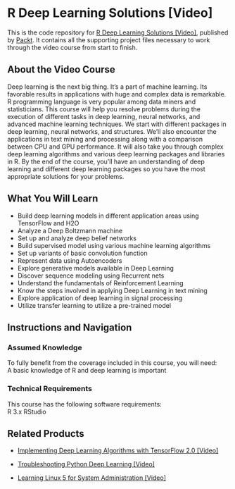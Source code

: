 # R Deep Learning Solutions [Video]
This is the code repository for [R Deep Learning Solutions [Video]](https://www.packtpub.com/big-data-and-business-intelligence/r-deep-learning-solutions-video?utm_source=github&utm_medium=repository&utm_campaign=9781788838771), published by [Packt](https://www.packtpub.com/?utm_source=github). It contains all the supporting project files necessary to work through the video course from start to finish.
## About the Video Course
Deep learning is the next big thing. It’s a part of machine learning. Its favorable results in applications with huge and complex data is remarkable. R programming language is very popular among data miners and statisticians. 
This course will help you resolve problems during the execution of different tasks in deep learning, neural networks, and advanced machine learning techniques. We start with different packages in deep learning, neural networks, and structures. We’ll also encounter the applications in text mining and processing along with a comparison between CPU and GPU performance. It will also take you through complex deep learning algorithms and various deep learning packages and libraries in R. 
By the end of the course, you’ll have an understanding of deep learning and different deep learning packages so you have the most appropriate solutions for your problems.

<H2>What You Will Learn</H2>
<DIV class=book-info-will-learn-text>
<UL>
<LI>Build deep learning models in different application areas using TensorFlow and H2O 
<LI>Analyze a Deep Boltzmann machine 
<LI>Set up and analyze deep belief networks 
<LI>Build supervised model using various machine learning algorithms 
<LI>Set up variants of basic convolution function 
<LI>Represent data using Autoencoders 
<LI>Explore generative models available in Deep Learning 
<LI>Discover sequence modeling using Recurrent nets 
<LI>Understand the fundamentals of Reinforcement Learning 
<LI>Know the steps involved in applying Deep Learning in text mining 
<LI>Explore application of deep learning in signal processing&nbsp; 
<LI>Utilize transfer learning to utilize a pre-trained model </LI></UL></DIV>

## Instructions and Navigation
### Assumed Knowledge
To fully benefit from the coverage included in this course, you will need:<br/>
A basic knowledge of R and deep learning is important
### Technical Requirements
This course has the following software requirements:<br/>
R 3.x
RStudio

## Related Products
* [Implementing Deep Learning Algorithms with TensorFlow 2.0 [Video]](https://www.packtpub.com/big-data-and-business-intelligence/implementing-deep-learning-algorithms-tensorflow-20-video?utm_source=github&utm_medium=repository&utm_campaign=9781789950496)

* [Troubleshooting Python Deep Learning [Video]](https://www.packtpub.com/big-data-and-business-intelligence/troubleshooting-python-deep-learning-video?utm_source=github&utm_medium=repository&utm_campaign=9781788998192)

* [Learning Linux 5 for System Administration [Video]](https://www.packtpub.com/networking-and-servers/learning-linux-5-system-administration-video?utm_source=github&utm_medium=repository&utm_campaign=9781838641634)

